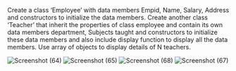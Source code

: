  Create a class ‘Employee’ with data members Empid, Name, Salary, Address and constructors to initialize the data members. Create another class ‘Teacher’ that inherit the properties of class employee and contain its own data members department, Subjects taught and constructors to initialize these data members and also include display function to display all the data members. Use array of objects to display details of N teachers.
 
 ![Screenshot (64)](https://user-images.githubusercontent.com/80004492/133645643-f2dcd6c9-21e2-41c6-9a31-bbd528be3f1b.png)
![Screenshot (65)](https://user-images.githubusercontent.com/80004492/133645692-fa051cb0-4582-42f3-be16-eeb47afead96.png)
![Screenshot (68)](https://user-images.githubusercontent.com/80004492/133645731-598add5d-5547-4a0a-8117-569735692f45.png)
![Screenshot (67)](https://user-images.githubusercontent.com/80004492/133645757-7972a89a-dc9c-441d-b6ba-39307aa99f3c.png)
